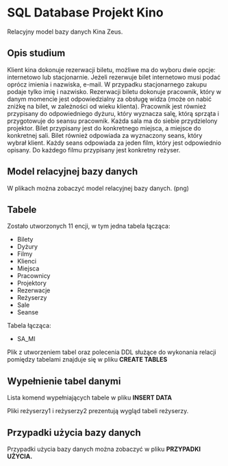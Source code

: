 # SQL Database Projekt Kino

Relacyjny model bazy danych Kina Zeus. 


## Opis studium

Klient kina dokonuje rezerwacji biletu, możliwe ma do wyboru dwie opcje: internetowo lub stacjonarnie. Jeżeli rezerwuje bilet internetowo musi podać oprócz imienia i nazwiska, e-mail. W przypadku stacjonarnego zakupu podaje tylko imię i nazwisko.
Rezerwacji biletu dokonuje pracownik, który w danym momencie jest odpowiedzialny za obsługę widza (może on nabić zniżkę na bilet, w zależności od wieku klienta). Pracownik jest również przypisany do odpowiedniego dyżuru, który wyznacza salę, którą sprząta i przygotowuje do seansu pracownik. Każda sala ma do siebie przydzielony projektor.
Bilet przypisany jest do konkretnego miejsca, a miejsce do konkretnej sali. Bilet również odpowiada za wyznaczony seans, który wybrał klient. Każdy seans odpowiada za jeden film, który jest odpowiednio opisany. Do każdego filmu przypisany jest konkretny reżyser.




## Model relacyjnej bazy danych

W plikach można zobaczyć model relacyjnej bazy danych. (png)

## Tabele
Zostało utworzonych 11 encji, w tym jedna tabela łącząca:
- Bilety
- Dyżury
- Filmy
- Klienci
- Miejsca
- Pracownicy
- Projektory
- Rezerwacje
- Reżyserzy
- Sale
- Seanse
  
Tabela łącząca: 
- SA_MI


Plik z utworzeniem tabel oraz polecenia DDL służące do wykonania relacji pomiędzy tabelami znajduje się w pliku **CREATE TABLES**

## Wypełnienie tabel danymi

Lista komend wypełniających tabele w pliku **INSERT DATA**

Pliki reżyserzy1 i reżyserzy2 prezentują wygląd tabeli reżyserzy.

## Przypadki użycia bazy danych

Przypadki użycia bazy danych można zobaczyć w pliku **PRZYPADKI UŻYCIA.**
